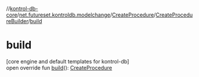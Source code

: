 //[kontrol-db-core](../../../../index.md)/[net.futureset.kontroldb.modelchange](../../index.md)/[CreateProcedure](../index.md)/[CreateProcedureBuilder](index.md)/[build](build.md)

# build

[core engine and default templates for kontrol-db]\
open override fun [build](build.md)(): [CreateProcedure](../index.md)
